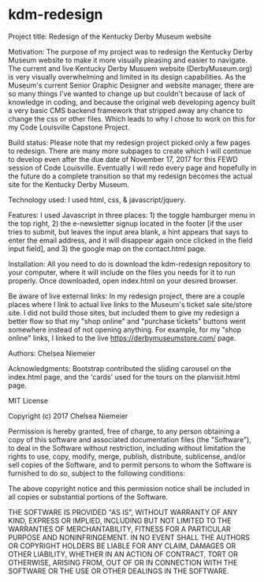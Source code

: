 # kdm-redesign

Project title:
Redesign of the Kentucky Derby Museum website

Motivation:
The purpose of my project was to redesign the Kentucky Derby Museum website to make it more visually pleasing and easier to navigate. The current and live Kentucky Derby Musuem website (DerbyMuseum.org) is very visually overwhelming and limited in its design capabilities. As the Museum's current Senior Graphic Designer and website manager, there are so many things I've wanted to change up but couldn't because of lack of knowledge in coding, and because the original web developing agency built a very basic CMS backend framework that stripped away any chance to change the css or other files. Which leads to why I chose to work on this for my Code Louisville Capstone Project.

Build status:
Please note that my redesign project picked only a few pages to redesign. There are many more subpages to create which I will continue to develop even after the due date of November 17, 2017 for this FEWD session of Code Louisville. Eventually I will redo every page and hopefully in the future do a complete transition so that my redesign becomes the actual site for the Kentucky Derby Museum.

Technology used:
I used html, css, & javascript/jquery.

Features:
I used Javascript in three places: 1) the toggle hamburger menu in the top right, 2) the e-newsletter signup located in the footer [if the user tries to submit, but leaves the input area blank, a hint appears that says to enter the email address, and it will disappear again once clicked in the field input field], and 3) the google map on the contact.html page. 

Installation:
All you need to do is download the kdm-redesign repository to your computer, where it will include on the files you needs for it to run properly. Once downloaded, open index.html on your desired browser.

Be aware of live external links:
In my redesign project, there are a couple places where I link to actual live links to the Museum's ticket sale site/store site. I did not build those sites, but included them to give my redesign a better flow so that my "shop online" and "purchase tickets" buttons went somewhere instead of not opening anything. For example, for my "shop online" links, I linked to the live https://derbymuseumstore.com/ page.



Authors:
Chelsea Niemeier

Acknowledgments:
Bootstrap contributed the sliding carousel on the index.html page, and the 'cards' used for the tours on the planvisit.html page.  



MIT License

Copyright (c) 2017 Chelsea Niemeier

Permission is hereby granted, free of charge, to any person obtaining a copy
of this software and associated documentation files (the "Software"), to deal
in the Software without restriction, including without limitation the rights
to use, copy, modify, merge, publish, distribute, sublicense, and/or sell
copies of the Software, and to permit persons to whom the Software is
furnished to do so, subject to the following conditions:

The above copyright notice and this permission notice shall be included in all
copies or substantial portions of the Software.

THE SOFTWARE IS PROVIDED "AS IS", WITHOUT WARRANTY OF ANY KIND, EXPRESS OR
IMPLIED, INCLUDING BUT NOT LIMITED TO THE WARRANTIES OF MERCHANTABILITY,
FITNESS FOR A PARTICULAR PURPOSE AND NONINFRINGEMENT. IN NO EVENT SHALL THE
AUTHORS OR COPYRIGHT HOLDERS BE LIABLE FOR ANY CLAIM, DAMAGES OR OTHER
LIABILITY, WHETHER IN AN ACTION OF CONTRACT, TORT OR OTHERWISE, ARISING FROM,
OUT OF OR IN CONNECTION WITH THE SOFTWARE OR THE USE OR OTHER DEALINGS IN THE
SOFTWARE.
